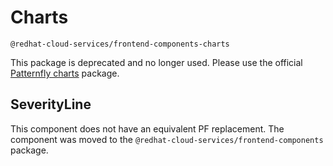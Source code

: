# Charts

`@redhat-cloud-services/frontend-components-charts`

This package is deprecated and no longer used. Please use the official [Patternfly charts](https://www.patternfly.org/charts/about-charts/) package.

## SeverityLine

This component does not have an equivalent PF replacement. The component was moved to the `@redhat-cloud-services/frontend-components` package.

